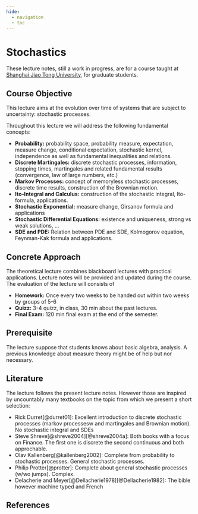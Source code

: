 ```yaml
---
hide:
  - navigation
  - toc
---
```


# Stochastics

These lecture notes, still a work in progress, are for a course taught at [Shanghai Jiao Tong University](https://www.sjtu.edu.cn), for graduate students.


## Course Objective

This lecture aims at the evolution over time of systems that are subject to uncertainty: stochastic processes.

Throughout this lecture we will address the following fundamental concepts:

* **Probability:** probability space, probability measure, expectation, measure change, conditional expectation, stochastic kernel, independence as well as fundamental inequalities and relations.
* **Discrete Martingales:** discrete stochastic processes, information, stopping times, martingales and related fundamental results (convergence, law of large numbers, etc.)
* **Markov Processes:** concept of memoryless stochastic processes, discrete time results, construction of the Brownian motion.
* **Ito-Integral and Calculus:** construction of the stochastic integral, Ito-formula, applications.
* **Stochastic Exponential:** measure change, Girsanov formula and applications
* **Stochastic Differential Equations:** existence and uniqueness, strong vs weak solutions, ...
* **SDE and PDE:** Relation between PDE and SDE, Kolmogorov equation, Feynman-Kak formula and applications.


## Concrete Approach

The theoretical lecture combines blackboard lectures with practical applications.
Lecture notes will be provided and updated during the course.
The evaluation of the lecture will consists of 

* **Homework:** Once every two weeks to be handed out within two weeks by groups of 5-6
* **Quizz:** 3-4 quizz, in class, 30 min about the past lectures.
* **Final Exam:** 120 min final exam at the end of the semester.



## Prerequisite

The lecture suppose that students knows about basic algebra, analysis.
A previous knowledge about measure theory might be of help but nor necessary.


## Literature

The lecture follows the present lecture notes.
However those are inspired by uncountably many textbooks on the topic from which we present a short selection:

* Rick Durret[@durret01]: Excellent introduction to discrete stochastic processes (markov processesw and martingales and Brownian motion). No stochastic integral and SDEs
* Steve Shreve[@shreve2004][@shreve2004a]: Both books with a focus on Finance. The first one is discrete the second continuous and both approchable.
* Olav Kallenberg[@kallenberg2002]: Complete from probability to stochastic processes. General stochastic processes.
* Philip Protter[@protter]: Complete about general stochastic processes (w/wo jumps). Complex.
* Delacherie and Meyer[@Dellacherie1978][@Dellacherie1982]: The bible however machine typed and French


## References
